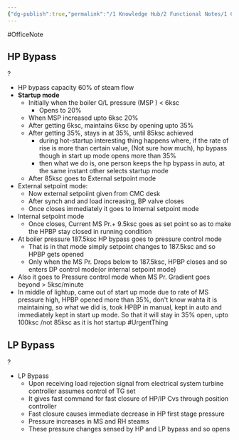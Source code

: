 ```yaml
---
{"dg-publish":true,"permalink":"/1 Knowledge Hub/2 Functional Notes/1 Career Notes/3 TSTPS Kaniha Technical Notes/A Protection Interlocks and Control Logic Systems/CLCS/HP bypass and LP bypass operation/","noteIcon":""}
---
```


#OfficeNote
## HP Bypass
?
- HP bypass capacity 60% of steam flow
- **Startup mode**
    - Initially when the boiler O/L pressure (MSP ) < 6ksc
        - Opens to 20%
    - When MSP increased upto 6ksc 20%
    - After getting 6ksc, maintains 6ksc by opening upto 35%
    - After getting 35%, stays in at 35%, until 85ksc achieved
	    - during hot-startup interesting thing happens where, if the rate of rise is more than certain value, (Not sure how much), hp bypass though in start up mode opens more than 35%
	    - then what we do is, one person keeps the hp bypass in auto, at the same instant other selects startup mode
    - After 85ksc goes to External setpoint mode
- External setpoint mode:
    - Now external setpoiint given from CMC desk
    - After synch and and load increasing, BP valve closes
    - Once closes immediately it goes to Internal setpoint mode
- Internal setpoint mode
    - Once closes, Current MS Pr.+ 9.5ksc goes as set point so as to make the HPBP stay closed in running condition
- At boiler pressure 187.5ksc HP bypass goes to pressure control mode
    - That is in that mode simply setpoint changes to 187.5ksc and so HPBP gets opened
    - Only when the MS Pr. Drops below to 187.5ksc, HPBP closes and so enters DP control mode(or internal setpoint mode)
- Also it goes to Pressure control mode when MS Pr. Gradient goes beyond > 5ksc/minute
- In middle of lightup, came out of start up mode due to rate of MS pressure high, HPBP opened more than 35%, don't know wahta it is maintaining, so what we did is, took HPBP in manual, kept in auto and immediately kept in start up mode. So that it will stay in 35% open, upto 100ksc /not 85ksc as it is hot startup #UrgentThing
## LP Bypass
?
- LP Bypass
    - Upon receiving load rejection signal from electrical system turbine controller assumes control of TG set
    - It gives fast command for fast closure of HP/IP Cvs through position controller
    - Fast closure causes immediate decrease in HP first stage pressure
    - Pressure increases in MS and RH steams
    - These pressure changes sensed by HP and LP bypass and so opens